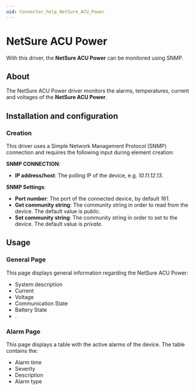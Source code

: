 ```yaml
---
uid: Connector_help_NetSure_ACU_Power
---
```


# NetSure ACU Power

With this driver, the **NetSure ACU Power** can be monitored using SNMP.

## About

The NetSure ACU Power driver monitors the alarms, temperatures, current and voltages of the **NetSure ACU Power**.

## Installation and configuration

### Creation

This driver uses a Simple Network Management Protocol (SNMP) connection and requires the following input during element creation:

**SNMP CONNECTION**:

- **IP address/host**: The polling IP of the device, e.g. *10.11.12.13*.

**SNMP Settings**:

- **Port number**: The port of the connected device, by default *161*.
- **Get community string**: The community string in order to read from the device. The default value is *public*.
- **Set community string**: The community string in order to set to the device. The default value is *private*.

## Usage

### General Page

This page displays general information regarding the NetSure ACU Power:

- System description
- Current
- Voltage
- Communication State
- Battery State
- .

### Alarm Page

This page displays a table with the active alarms of the device. The table contains the:

- Alarm time
- Severity
- Description
- Alarm type
